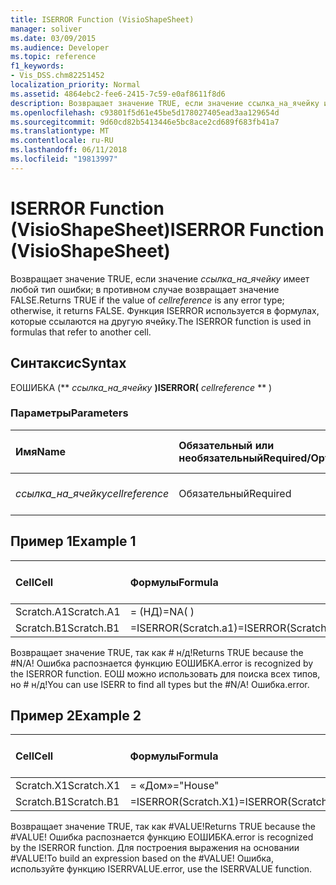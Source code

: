 ```yaml
---
title: ISERROR Function (VisioShapeSheet)
manager: soliver
ms.date: 03/09/2015
ms.audience: Developer
ms.topic: reference
f1_keywords:
- Vis_DSS.chm82251452
localization_priority: Normal
ms.assetid: 4864ebc2-fee6-2415-7c59-e0af8611f8d6
description: Возвращает значение TRUE, если значение ссылка_на_ячейку имеет любой тип ошибки; в противном случае возвращает значение FALSE. Функция ISERROR используется в формулах, которые ссылаются на другую ячейку.
ms.openlocfilehash: c93801f5d61e45be5d178027405ead3aa129654d
ms.sourcegitcommit: 9d60cd82b5413446e5bc8ace2cd689f683fb41a7
ms.translationtype: MT
ms.contentlocale: ru-RU
ms.lasthandoff: 06/11/2018
ms.locfileid: "19813997"
---
```

# <a name="iserror-function-visioshapesheet"></a><span data-ttu-id="6869d-104">ISERROR Function (VisioShapeSheet)</span><span class="sxs-lookup"><span data-stu-id="6869d-104">ISERROR Function (VisioShapeSheet)</span></span>

<span data-ttu-id="6869d-105">Возвращает значение TRUE, если значение _ссылка_на_ячейку_ имеет любой тип ошибки; в противном случае возвращает значение FALSE.</span><span class="sxs-lookup"><span data-stu-id="6869d-105">Returns TRUE if the value of  _cellreference_ is any error type; otherwise, it returns FALSE.</span></span> <span data-ttu-id="6869d-106">Функция ISERROR используется в формулах, которые ссылаются на другую ячейку.</span><span class="sxs-lookup"><span data-stu-id="6869d-106">The ISERROR function is used in formulas that refer to another cell.</span></span> 
  
## <a name="syntax"></a><span data-ttu-id="6869d-107">Синтаксис</span><span class="sxs-lookup"><span data-stu-id="6869d-107">Syntax</span></span>

<span data-ttu-id="6869d-108">ЕОШИБКА (** *ссылка_на_ячейку* **)</span><span class="sxs-lookup"><span data-stu-id="6869d-108">ISERROR(** *cellreference* ** )</span></span> 
  
### <a name="parameters"></a><span data-ttu-id="6869d-109">Параметры</span><span class="sxs-lookup"><span data-stu-id="6869d-109">Parameters</span></span>

|<span data-ttu-id="6869d-110">**Имя**</span><span class="sxs-lookup"><span data-stu-id="6869d-110">**Name**</span></span>|<span data-ttu-id="6869d-111">**Обязательный или необязательный**</span><span class="sxs-lookup"><span data-stu-id="6869d-111">**Required/Optional**</span></span>|<span data-ttu-id="6869d-112">**Тип данных**</span><span class="sxs-lookup"><span data-stu-id="6869d-112">**Data Type**</span></span>|<span data-ttu-id="6869d-113">**Описание**</span><span class="sxs-lookup"><span data-stu-id="6869d-113">**Description**</span></span>|
|:-----|:-----|:-----|:-----|
| <span data-ttu-id="6869d-114">_ссылка_на_ячейку_</span><span class="sxs-lookup"><span data-stu-id="6869d-114">_cellreference_</span></span> <br/> |<span data-ttu-id="6869d-115">Обязательный</span><span class="sxs-lookup"><span data-stu-id="6869d-115">Required</span></span>  <br/> |<span data-ttu-id="6869d-116">**Строка**</span><span class="sxs-lookup"><span data-stu-id="6869d-116">**String**</span></span> <br/> |<span data-ttu-id="6869d-117">Ссылка на ячейку.</span><span class="sxs-lookup"><span data-stu-id="6869d-117">Reference to a cell.</span></span>  <br/> |
   
## <a name="example-1"></a><span data-ttu-id="6869d-118">Пример 1</span><span class="sxs-lookup"><span data-stu-id="6869d-118">Example 1</span></span>

|<span data-ttu-id="6869d-119">**Cell**</span><span class="sxs-lookup"><span data-stu-id="6869d-119">**Cell**</span></span>|<span data-ttu-id="6869d-120">**Формулы**</span><span class="sxs-lookup"><span data-stu-id="6869d-120">**Formula**</span></span>|<span data-ttu-id="6869d-121">**Возвращаемое значение**</span><span class="sxs-lookup"><span data-stu-id="6869d-121">**Value returned**</span></span>|
|:-----|:-----|:-----|
|<span data-ttu-id="6869d-122">Scratch.A1</span><span class="sxs-lookup"><span data-stu-id="6869d-122">Scratch.A1</span></span>  <br/> |<span data-ttu-id="6869d-123">= (НД)</span><span class="sxs-lookup"><span data-stu-id="6869d-123">=NA( )</span></span>  <br/> |<span data-ttu-id="6869d-124"># Н/Д!</span><span class="sxs-lookup"><span data-stu-id="6869d-124">#N/A!</span></span>  <br/> |
|<span data-ttu-id="6869d-125">Scratch.B1</span><span class="sxs-lookup"><span data-stu-id="6869d-125">Scratch.B1</span></span>  <br/> |<span data-ttu-id="6869d-126">=ISERROR(Scratch.a1)</span><span class="sxs-lookup"><span data-stu-id="6869d-126">=ISERROR(Scratch.A1)</span></span>  <br/> |<span data-ttu-id="6869d-127">TRUE</span><span class="sxs-lookup"><span data-stu-id="6869d-127">TRUE</span></span>  <br/> |
   
<span data-ttu-id="6869d-128">Возвращает значение TRUE, так как # н/д!</span><span class="sxs-lookup"><span data-stu-id="6869d-128">Returns TRUE because the #N/A!</span></span> <span data-ttu-id="6869d-129">Ошибка распознается функцию ЕОШИБКА.</span><span class="sxs-lookup"><span data-stu-id="6869d-129">error is recognized by the ISERROR function.</span></span> <span data-ttu-id="6869d-130">ЕОШ можно использовать для поиска всех типов, но # н/д!</span><span class="sxs-lookup"><span data-stu-id="6869d-130">You can use ISERR to find all types but the #N/A!</span></span> <span data-ttu-id="6869d-131">Ошибка.</span><span class="sxs-lookup"><span data-stu-id="6869d-131">error.</span></span>
  
## <a name="example-2"></a><span data-ttu-id="6869d-132">Пример 2</span><span class="sxs-lookup"><span data-stu-id="6869d-132">Example 2</span></span>

|<span data-ttu-id="6869d-133">**Cell**</span><span class="sxs-lookup"><span data-stu-id="6869d-133">**Cell**</span></span>|<span data-ttu-id="6869d-134">**Формулы**</span><span class="sxs-lookup"><span data-stu-id="6869d-134">**Formula**</span></span>|<span data-ttu-id="6869d-135">**Возвращаемое значение**</span><span class="sxs-lookup"><span data-stu-id="6869d-135">**Value returned**</span></span>|
|:-----|:-----|:-----|
|<span data-ttu-id="6869d-136">Scratch.X1</span><span class="sxs-lookup"><span data-stu-id="6869d-136">Scratch.X1</span></span>  <br/> |<span data-ttu-id="6869d-137">= «Дом»</span><span class="sxs-lookup"><span data-stu-id="6869d-137">="House"</span></span>  <br/> |<span data-ttu-id="6869d-138">#VALUE!</span><span class="sxs-lookup"><span data-stu-id="6869d-138">#VALUE!</span></span>  <br/> |
|<span data-ttu-id="6869d-139">Scratch.B1</span><span class="sxs-lookup"><span data-stu-id="6869d-139">Scratch.B1</span></span>  <br/> |<span data-ttu-id="6869d-140">=ISERROR(Scratch.X1)</span><span class="sxs-lookup"><span data-stu-id="6869d-140">=ISERROR(Scratch.X1)</span></span>  <br/> |<span data-ttu-id="6869d-141">TRUE</span><span class="sxs-lookup"><span data-stu-id="6869d-141">TRUE</span></span>  <br/> |
   
<span data-ttu-id="6869d-142">Возвращает значение TRUE, так как #VALUE!</span><span class="sxs-lookup"><span data-stu-id="6869d-142">Returns TRUE because the #VALUE!</span></span> <span data-ttu-id="6869d-143">Ошибка распознается функцию ЕОШИБКА.</span><span class="sxs-lookup"><span data-stu-id="6869d-143">error is recognized by the ISERROR function.</span></span> <span data-ttu-id="6869d-144">Для построения выражения на основании #VALUE!</span><span class="sxs-lookup"><span data-stu-id="6869d-144">To build an expression based on the #VALUE!</span></span> <span data-ttu-id="6869d-145">Ошибка, используйте функцию ISERRVALUE.</span><span class="sxs-lookup"><span data-stu-id="6869d-145">error, use the ISERRVALUE function.</span></span>
  

